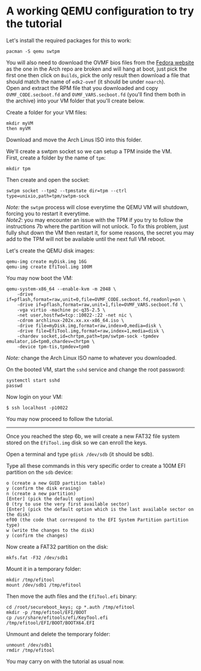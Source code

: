 # A working QEMU configuration to try the tutorial

Let's install the required packages for this to work:
```
pacman -S qemu swtpm
```

You will also need to download the OVMF bios files from the [Fedora website](https://bodhi.fedoraproject.org/updates/?search=edk2) as the one in the Arch repo are broken and will hang at boot, just pick the first one then click on `Builds`, pick the only result then download a file that should match the name of `edk2-ovmf` (it should be under `noarch`).  
Open and extract the RPM file that you downloaded and copy `OVMF_CODE.secboot.fd` and `OVMF_VARS.secboot.fd` (you'll find them both in the archive) into your VM folder that you'll create below.

Create a folder for your VM files:
```
mkdir myVM
then myVM
```

Download and move the Arch Linus ISO into this folder.

We'll create a swtpm socket so we can setup a TPM inside the VM.  
First, create a folder by the name of `tpm`:
```
mkdir tpm
```

Then create and open the socket:
```
swtpm socket --tpm2 --tpmstate dir=tpm --ctrl type=unixio,path=tpm/swtpm-sock
```
*Note:* the `swtpm` process will close everytime the QEMU VM will shutdown, forcing you to restart it everytime.  
*Note2*: you may encounter an issue with the TPM if you try to follow the instructions 7b where the partition will not unlock. To fix this problem, just fully shut down the VM then restart it, for some reasons, the secret you may add to the TPM will not be available until the next full VM reboot.

Let's create the QEMU disk images:
```
qemu-img create myDisk.img 16G
qemu-img create EfiTool.img 100M
```

You may now boot the VM:
```
qemu-system-x86_64 --enable-kvm -m 2048 \
	-drive if=pflash,format=raw,unit=0,file=OVMF_CODE.secboot.fd,readonly=on \
	-drive if=pflash,format=raw,unit=1,file=OVMF_VARS.secboot.fd \
	-vga virtio -machine pc-q35-2.5 \
	-net user,hostfwd=tcp::10022-:22 -net nic \
	-cdrom archlinux-202x.xx.xx-x86_64.iso \
	-drive file=myDisk.img,format=raw,index=0,media=disk \
	-drive file=EfiTool.img,format=raw,index=1,media=disk \
	-chardev socket,id=chrtpm,path=tpm/swtpm-sock -tpmdev emulator,id=tpm0,chardev=chrtpm \
	-device tpm-tis,tpmdev=tpm0
```
*Note:* change the Arch Linux ISO name to whatever you downloaded.

On the booted VM, start the `sshd` service and change the root password:
```
systemctl start sshd
passwd
```

Now login on your VM:
```
$ ssh localhost -p10022
```

You may now proceed to follow the tutorial.

___

Once you reached the step 6b, we will create a new FAT32 file system stored on the `EfiTool.img` disk so we can enroll the keys.

Open a terminal and type `gdisk /dev/sdb` (it should be sdb).

Type all these commands in this very specific order to create a 100M EFI partition on the `sdb` device:

```
o (create a new GUID partition table)
y (confirm the disk erasing)
n (create a new partition)
[Enter] (pick the default option)
0 (try to use the very first available sector)
[Enter] (pick the default option which is the last available sector on the disk)
ef00 (the code that correspond to the EFI System Partition partition type)
w (write the changes to the disk)
y (confirm the changes)
```

Now create a FAT32 partition on the disk:
```
mkfs.fat -F32 /dev/sdb1
```

Mount it in a temporary folder:
```
mkdir /tmp/efitool
mount /dev/sdb1 /tmp/efitool
```

Then move the auth files and the `EfiTool.efi` binary:
```
cd /root/secureboot_keys; cp *.auth /tmp/efitool
mkdir -p /tmp/efitool/EFI/BOOT
cp /usr/share/efitools/efi/KeyTool.efi /tmp/efitool/EFI/BOOT/BOOTX64.EFI
```

Unmount and delete the temporary folder:
```
unmount /dev/sdb1
rmdir /tmp/efitool
```

You may carry on with the tutorial as usual now.
